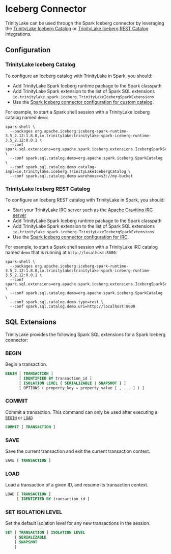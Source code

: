 # Iceberg Connector

TrinityLake can be used through the Spark Iceberg connector by leveraging the 
[TrinityLake Iceberg Catalog](../catalog/iceberg.md) or 
[TrinityLake Iceberg REST Catalog](../catalog/iceberg-rest.md) integrations.

## Configuration

### TrinityLake Iceberg Catalog

To configure an Iceberg catalog with TrinityLake in Spark, you should:

- Add TrinityLake Spark Iceberg runtime package to the Spark classpath
- Add TrinityLake Spark extension to the list of Spark SQL extensions `io.trinitylake.spark.iceberg.TrinityLakeIcebergSparkExtensions`
- Use the [Spark Iceberg connector configuration for custom catalog](https://iceberg.apache.org/docs/nightly/spark-configuration/#loading-a-custom-catalog).

For example, to start a Spark shell session with a TrinityLake Iceberg catalog named `demo`:

```shell
spark-shell \
  --packages org.apache.iceberg:iceberg-spark-runtime-3.5_2.12:1.8.0,io.trinitylake:trinitylake-spark-iceberg-runtime-3.5_2.12:0.0.1 \
  --conf spark.sql.extensions=org.apache.spark.iceberg.extensions.IcebergSparkSessionExtensions,io.trinitylake.spark.iceberg.TrinityLakeIcebergSparkExtensions \
  --conf spark.sql.catalog.demo=org.apache.spark.iceberg.SparkCatalog \
  --conf spark.sql.catalog.demo.catalog-impl=io.trinitylake.iceberg.TrinityLakeIcebergCatalog \
  --conf spark.sql.catalog.demo.warehouse=s3://my-bucket
```

### TrinityLake Iceberg REST Catalog

To configure an Iceberg REST catalog with TrinityLake in Spark, you should:

- Start your TrinityLake IRC server such as the [Apache Gravitino IRC server](../catalog/iceberg-rest.md#apache-gravitino-irc-server)
- Add TrinityLake Spark Iceberg runtime package to the Spark classpath
- Add TrinityLake Spark extension to the list of Spark SQL extensions `io.trinitylake.spark.iceberg.TrinityLakeIcebergSparkExtensions`
- Use the [Spark Iceberg connector configuration for IRC](https://iceberg.apache.org/docs/nightly/spark-configuration/#catalog-configuration).

For example, to start a Spark shell session with a TrinityLake IRC catalog named `demo` that is running at `http://localhost:8000`:

```shell
spark-shell \
  --packages org.apache.iceberg:iceberg-spark-runtime-3.5_2.12:1.8.0,io.trinitylake:trinitylake-spark-iceberg-runtime-3.5_2.12:0.0.1 \
  --conf spark.sql.extensions=org.apache.spark.iceberg.extensions.IcebergSparkSessionExtensions,io.trinitylake.spark.iceberg.TrinityLakeIcebergSparkExtensions \
  --conf spark.sql.catalog.demo=org.apache.spark.iceberg.SparkCatalog \
  --conf spark.sql.catalog.demo.type=rest \
  --conf spark.sql.catalog.demo.uri=http://localhost:8000
```

## SQL Extensions

TrinityLake provides the following Spark SQL extensions for a Spark Iceberg connector:

### BEGIN

Begin a transaction.

```sql
BEGIN [ TRANSACTION ]
      [ IDENTIFIED BY transaction_id ]
      [ ISOLATION LEVEL { SERIALIZABLE | SNAPSHOT } ]
      [ OPTIONS ( property_key = property_value [ , ... ] ) ]
```


### COMMIT

Commit a transaction. This command can only be used after executing a [`BEGIN`](#begin) or [`LOAD`](#load)

```sql
COMMIT [ TRANSACTION ]
```


### SAVE

Save the current transaction and exit the current transaction context.

```sql
SAVE [ TRANSACTION ]
```

### LOAD

Load a transaction of a given ID, and resume its transaction context.

```sql
LOAD [ TRANSACTION ]
     [ IDENTIFIED BY transaction_id ]
```

### SET ISOLATION LEVEL

Set the default isolation level for any new transactions in the session.

```sql
SET [ TRANSACTION ] ISOLATION LEVEL 
    { SERIALIZABLE 
    | SNAPSHOT 
    }
```